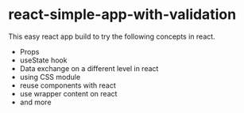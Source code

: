# react-simple-app-with-validation

This easy react app build to try the following concepts in react.
 - Props
 - useState hook
 - Data exchange on a different level in react
 - using CSS module
 - reuse components with react
 - use wrapper content on react
 - and more
 
